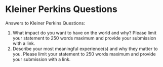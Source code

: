 # Kleiner Perkins Questions
Answers to Kleiner Perkins Questions:
1. What impact do you want to have on the world and why? Please limit your statement to 250 words maximum and provide your submission with a link.
2. Describe your most meaningful experience(s) and why they matter to you.  Please limit your statement to 250 words maximum and provide your submission with a link.

